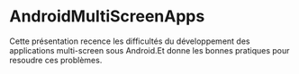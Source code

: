 AndroidMultiScreenApps
===============
Cette présentation recence les difficultés du développement des applications multi-screen sous Android.Et donne les bonnes pratiques
pour resoudre ces problèmes.